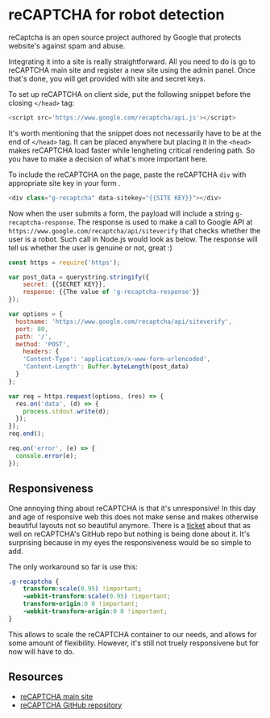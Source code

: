 # reCAPTCHA for robot detection

reCaptcha is an open source project authored by Google that protects website's against spam and abuse.

Integrating it into a site is really straightforward. All you need to do is go to reCAPTCHA main site and register a new site using the admin panel. Once that's done, you will get provided with site and secret keys.

To set up reCAPTCHA on client side, put the following snippet before the closing `</head>` tag:

```javascript
<script src='https://www.google.com/recaptcha/api.js'></script>
```

It's worth mentioning that the snippet does not necessarily have to be at the end of `</head>` tag. It can be placed anywhere but placing it in the `<head>` makes reCAPTCHA load faster while lengheting critical rendering path. So you have to make a decision of what's more important here.

To include the reCAPTCHA on the page, paste the reCAPTCHA `div` with appropriate site key in your form .

```javascript
<div class="g-recaptcha" data-sitekey="{{SITE KEY}}"></div>
```

Now when the user submits a form, the payload will include a string `g-recaptcha-response`. The response is used to make a call to Google API at `https://www.google.com/recaptcha/api/siteverify` that checks whether the user is a robot. Such call in Node.js would look as below. The response will tell us whether the user is genuine or not, great :)

```javascript
const https = require('https');

var post_data = querystring.stringify({
	secret: {{SECRET KEY}},
	response: {{The value of 'g-recaptcha-response'}}
});

var options = {
  hostname: 'https://www.google.com/recaptcha/api/siteverify',
  port: 80,
  path: '/',
  method: 'POST',
 	headers: {
    'Content-Type': 'application/x-www-form-urlencoded',
    'Content-Length': Buffer.byteLength(post_data)
  }
};

var req = https.request(options, (res) => {
  res.on('data', (d) => {
    process.stdout.write(d);
  });
});
req.end();

req.on('error', (e) => {
  console.error(e);
});
```

## Responsiveness

One annoying thing about reCAPTCHA is that it's unresponsive! In this day and age of responsive web this does not make sense and makes otherwise beautiful layouts not so beautiful anymore. There is a [ticket](https://github.com/google/recaptcha/issues/61) about that as well on reCAPTCHA's GitHub repo but nothing is being done about it. It's surprising because in my eyes the responsiveness would be so simple to add.

The only workaround so far is use this:

```css
.g-recaptcha {
	transform:scale(0.95) !important;
	-webkit-transform:scale(0.95) !important;
	transform-origin:0 0 !important;
	-webkit-transform-origin:0 0 !important;
}
```

This allows to scale the reCAPTCHA container to our needs, and allows for some amount of flexibility. However, it's still not truely responsivene but for now will have to do.

## Resources

- [reCAPTCHA main site](https://www.google.com/recaptcha/intro/index.html)
- [reCAPTCHA GitHub repository](https://github.com/google/recaptcha)